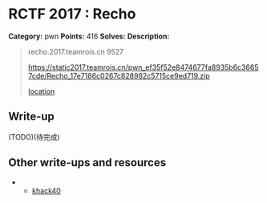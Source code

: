 # RCTF 2017 : Recho

**Category:** pwn
**Points:** 416
**Solves:** 
**Description:**

> recho.2017.teamrois.cn 9527
>
>
> <https://static2017.teamrois.cn/pwn_ef35f52e8474677fa8935b6c36657cde/Recho_17e7186c0267c828982c5715ce9ed719.zip>
>
> [location](Recho_17e7186c0267c828982c5715ce9ed719.zip)

## Write-up

(TODO)(待完成)

## Other write-ups and resources
* * [khack40](https://github.com/Laxa/write-ups/blob/master/RCTF%202017/recho/solve.py)
